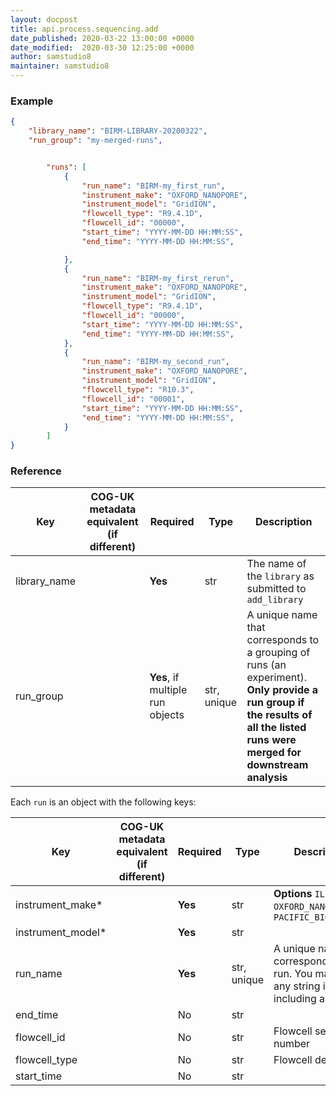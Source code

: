 ```yaml
---
layout: docpost
title: api.process.sequencing.add
date_published: 2020-03-22 13:00:00 +0000
date_modified:  2020-03-30 12:25:00 +0000
author: samstudio8
maintainer: samstudio8
---
```


### Example

```json
{
    "library_name": "BIRM-LIBRARY-20200322",
    "run_group": "my-merged-runs",


        "runs": [
            {
                "run_name": "BIRM-my_first_run",
                "instrument_make": "OXFORD_NANOPORE",
                "instrument_model": "GridION",
                "flowcell_type": "R9.4.1D",
                "flowcell_id": "00000",
                "start_time": "YYYY-MM-DD HH:MM:SS",
                "end_time": "YYYY-MM-DD HH:MM:SS",

            },
            {
                "run_name": "BIRM-my_first_rerun",
                "instrument_make": "OXFORD_NANOPORE",
                "instrument_model": "GridION",
                "flowcell_type": "R9.4.1D",
                "flowcell_id": "00000",
                "start_time": "YYYY-MM-DD HH:MM:SS",
                "end_time": "YYYY-MM-DD HH:MM:SS",
            },
            {
                "run_name": "BIRM-my_second_run",                
                "instrument_make": "OXFORD_NANOPORE",
                "instrument_model": "GridION",
                "flowcell_type": "R10.3",
                "flowcell_id": "00001",
                "start_time": "YYYY-MM-DD HH:MM:SS",
                "end_time": "YYYY-MM-DD HH:MM:SS",
            }
        ]
}
```

### Reference

| Key                  | COG-UK metadata equivalent (if different)   | Required | Type       | Description                           |
|----------------------|-------------------------------|----------|------------|---------------------------------------|
| library_name        |                               | **Yes**      | str        | The name of the `library` as submitted to `add_library` |
| run_group        |                               | **Yes**, if multiple run objects      | str, unique        | A unique name that corresponds to a grouping of runs (an experiment). **Only provide a run group if the results of all the listed runs were merged for downstream analysis** |

Each `run` is an object with the following keys:

| Key                  | COG-UK metadata equivalent (if different)   | Required | Type       | Description                           |
|----------------------|-------------------------------|----------|------------|---------------------------------------|
| instrument_make*        |                               | **Yes**      | str        | **Options** `ILLUMINA`, `OXFORD_NANOPORE`, `PACIFIC_BIOSCIENCES` |
| instrument_model*        |                               | **Yes**      | str        |  |
| run_name        |                               | **Yes**      | str, unique        | A unique name that corresponds to your run. You may use any string identifier, including a UUID |
| end_time        |                               | No      | str        |  |
| flowcell_id        |                               | No      | str        | Flowcell serial number |
| flowcell_type        |                               | No      | str        | Flowcell description |
| start_time          |                               | No      | str        |||
